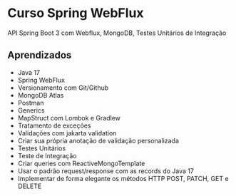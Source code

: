 # Curso Spring WebFlux
API Spring Boot 3 com Webflux, MongoDB, Testes Unitários de Integração
## Aprendizados
- Java 17​​
- Spring WebFlux​
- Versionamento com Git/Github​​
- MongoDB Atlas​​
- Postman​​
- Generics​​
- MapStruct com Lombok e Gradlew​
- Tratamento de exceções​
- Validações com jakarta validation​
- Criar sua própria anotação de validação personalizada​
- Testes Unitários​
- Teste de Integração​
- Criar queries com ReactiveMongoTemplate​
- Usar o padrão request/response com as records do Java 17​
- Implementar de forma elegante os métodos HTTP POST, PATCH, GET e DELETE​
